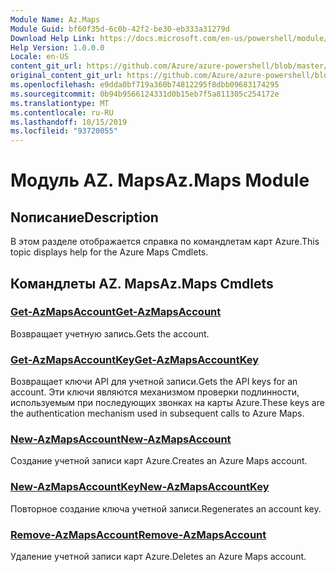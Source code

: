 ```yaml
---
Module Name: Az.Maps
Module Guid: bf60f35d-6c0b-42f2-be30-eb333a31279d
Download Help Link: https://docs.microsoft.com/en-us/powershell/module/az.maps
Help Version: 1.0.0.0
Locale: en-US
content_git_url: https://github.com/Azure/azure-powershell/blob/master/src/Maps/Maps/help/Az.Maps.md
original_content_git_url: https://github.com/Azure/azure-powershell/blob/master/src/Maps/Maps/help/Az.Maps.md
ms.openlocfilehash: e9dda0bf719a360b74812295f8dbb09683174295
ms.sourcegitcommit: 0b94b9566124331d0b15eb7f5a811305c254172e
ms.translationtype: MT
ms.contentlocale: ru-RU
ms.lasthandoff: 10/15/2019
ms.locfileid: "93720055"
---
```

# <span data-ttu-id="18f9d-101">Модуль AZ. Maps</span><span class="sxs-lookup"><span data-stu-id="18f9d-101">Az.Maps Module</span></span>
## <span data-ttu-id="18f9d-102">Nописание</span><span class="sxs-lookup"><span data-stu-id="18f9d-102">Description</span></span>
<span data-ttu-id="18f9d-103">В этом разделе отображается справка по командлетам карт Azure.</span><span class="sxs-lookup"><span data-stu-id="18f9d-103">This topic displays help for the Azure Maps Cmdlets.</span></span>

## <span data-ttu-id="18f9d-104">Командлеты AZ. Maps</span><span class="sxs-lookup"><span data-stu-id="18f9d-104">Az.Maps Cmdlets</span></span>
### [<span data-ttu-id="18f9d-105">Get-AzMapsAccount</span><span class="sxs-lookup"><span data-stu-id="18f9d-105">Get-AzMapsAccount</span></span>](Get-AzMapsAccount.md)
<span data-ttu-id="18f9d-106">Возвращает учетную запись.</span><span class="sxs-lookup"><span data-stu-id="18f9d-106">Gets the account.</span></span>

### [<span data-ttu-id="18f9d-107">Get-AzMapsAccountKey</span><span class="sxs-lookup"><span data-stu-id="18f9d-107">Get-AzMapsAccountKey</span></span>](Get-AzMapsAccountKey.md)
<span data-ttu-id="18f9d-108">Возвращает ключи API для учетной записи.</span><span class="sxs-lookup"><span data-stu-id="18f9d-108">Gets the API keys for an account.</span></span>
<span data-ttu-id="18f9d-109">Эти ключи являются механизмом проверки подлинности, используемым при последующих звонках на карты Azure.</span><span class="sxs-lookup"><span data-stu-id="18f9d-109">These keys are the authentication mechanism used in subsequent calls to Azure Maps.</span></span>

### [<span data-ttu-id="18f9d-110">New-AzMapsAccount</span><span class="sxs-lookup"><span data-stu-id="18f9d-110">New-AzMapsAccount</span></span>](New-AzMapsAccount.md)
<span data-ttu-id="18f9d-111">Создание учетной записи карт Azure.</span><span class="sxs-lookup"><span data-stu-id="18f9d-111">Creates an Azure Maps account.</span></span>

### [<span data-ttu-id="18f9d-112">New-AzMapsAccountKey</span><span class="sxs-lookup"><span data-stu-id="18f9d-112">New-AzMapsAccountKey</span></span>](New-AzMapsAccountKey.md)
<span data-ttu-id="18f9d-113">Повторное создание ключа учетной записи.</span><span class="sxs-lookup"><span data-stu-id="18f9d-113">Regenerates an account key.</span></span>

### [<span data-ttu-id="18f9d-114">Remove-AzMapsAccount</span><span class="sxs-lookup"><span data-stu-id="18f9d-114">Remove-AzMapsAccount</span></span>](Remove-AzMapsAccount.md)
<span data-ttu-id="18f9d-115">Удаление учетной записи карт Azure.</span><span class="sxs-lookup"><span data-stu-id="18f9d-115">Deletes an Azure Maps account.</span></span>

